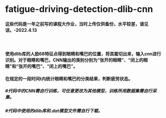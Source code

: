# fatigue-driving-detection-dlib-cnn
<h4>这些代码是一年之前写的课程大作业，当时上传仅供备份，水平较差，请见谅。-2022.4.13<h4>
<br>  
<h4>使用dlib库的人脸68特征点得到眼睛和嘴巴的位置，将其裁切出来，输入cnn进行识别。对于眼睛和嘴巴，CNN输出的类别分别为“张开的眼睛”、“闭上的眼睛”和“张开的嘴巴”、“闭上的嘴巴”。<h4>
<h4>在规定的一段时间t内统计眼睛和嘴巴的分类结果，判断疲劳状态。<h4>
<h5>#代码中的CNN需自行训练，可任意更改为其他模型，训练所用数据集需自行采集。<h5>
<h5#>#代码中使用的dlib库和.dat模型文件需自行下载。<h5>
  
